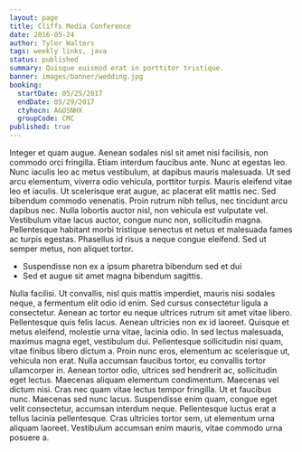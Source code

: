 ```yaml
---
layout: page
title: Cliffs Media Conference
date: 2016-05-24
author: Tyler Walters
tags: weekly links, java
status: published
summary: Quisque euismod erat in porttitor tristique.
banner: images/banner/wedding.jpg
booking:
  startDate: 05/25/2017
  endDate: 05/29/2017
  ctyhocn: AGOSNHX
  groupCode: CMC
published: true
---
```

Integer et quam augue. Aenean sodales nisl sit amet nisi facilisis, non commodo orci fringilla. Etiam interdum faucibus ante. Nunc at egestas leo. Nunc iaculis leo ac metus vestibulum, at dapibus mauris malesuada. Ut sed arcu elementum, viverra odio vehicula, porttitor turpis. Mauris eleifend vitae leo et iaculis. Ut scelerisque erat augue, ac placerat elit mattis nec. Sed bibendum commodo venenatis. Proin rutrum nibh tellus, nec tincidunt arcu dapibus nec. Nulla lobortis auctor nisl, non vehicula est vulputate vel. Vestibulum vitae lacus auctor, congue nunc non, sollicitudin magna. Pellentesque habitant morbi tristique senectus et netus et malesuada fames ac turpis egestas. Phasellus id risus a neque congue eleifend. Sed ut semper metus, non aliquet tortor.

* Suspendisse non ex a ipsum pharetra bibendum sed et dui
* Sed et augue sit amet magna bibendum sagittis.

Nulla facilisi. Ut convallis, nisl quis mattis imperdiet, mauris nisi sodales neque, a fermentum elit odio id enim. Sed cursus consectetur ligula a consectetur. Aenean ac tortor eu neque ultrices rutrum sit amet vitae libero. Pellentesque quis felis lacus. Aenean ultricies non ex id laoreet. Quisque et metus eleifend, molestie urna vitae, lacinia odio.
In sed lectus malesuada, maximus magna eget, vestibulum dui. Pellentesque sollicitudin nisi quam, vitae finibus libero dictum a. Proin nunc eros, elementum ac scelerisque ut, vehicula non erat. Nulla accumsan faucibus tortor, eu convallis tortor ullamcorper in. Aenean tortor odio, ultrices sed hendrerit ac, sollicitudin eget lectus. Maecenas aliquam elementum condimentum. Maecenas vel dictum nisi. Cras nec quam vitae lectus tempor fringilla. Ut et faucibus nunc. Maecenas sed nunc lacus. Suspendisse enim quam, congue eget velit consectetur, accumsan interdum neque. Pellentesque luctus erat a tellus lacinia pellentesque. Cras ultricies tortor sem, ut elementum urna aliquam laoreet. Vestibulum accumsan enim mauris, vitae commodo urna posuere a.
